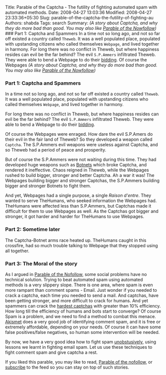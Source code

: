 Title: Parable of the Captcha - The futility of fighting automated spam with automated methods.
Date: 2008-04-27 13:03:36
Modified: 2008-04-27 23:33:36+05:30
Slug: parable-of-the-captcha-the-futility-of-fighting-au
Authors: shabda
Tags: search
Summary: *(A story about Captcha, and why they do more bad than good. You may also like [Parable of the Nowfollow](http://42topics.com/blog/2008/04/parable-of-the-nofollow/))* ### Part 1: Captcha and Spammers In a time not so long ago, and not so far off existed a country called `Theweb`. It was a well populated place, populated with upstanding citizens who called themselves `Webpage`, and lived together in harmony. For long there was no conflict in Theweb, but where happiness resides can evil be the far behind? The evil `S.P.Ammers` infiltrated Theweb. They were able to bend a Webpage to do their [bidding](http://en.wikipedia.org/wiki/Spam_in_blogs). Of course the Webpages
*(A story about Captcha, and why they do more bad than good. You may also like [Parable of the Nowfollow](http://42topics.com/blog/2008/04/parable-of-the-nofollow/))*

### Part 1: Captcha and Spammers

In a time not so long ago, and not so far off existed a country called `Theweb`. It was a well populated place, populated with upstanding citizens who called themselves `Webpage`, and lived together in harmony.

For long there was no conflict in Theweb, but where happiness resides can evil be the far behind? The evil `S.P.Ammers` infiltrated Theweb. They were able to bend a Webpage to do their [bidding](http://en.wikipedia.org/wiki/Spam_in_blogs).

Of course the Webpages were enraged. How dare the evil S.P.Amers do their evil in the fair land of Theweb? So they developed a weapon called `Captcha`. The S.P.Ammers evil weapons were useless against Captcha, and so Theweb had a period of peace and prosperity.

But of course the S.P.Ammers were not waiting during this time. They had developed huge weapons such as [Botnets](http://en.wikipedia.org/wiki/Storm_botnet) which broke Captcha, and rendered it ineffective. Chaos reigned in Theweb, while the Webpages rushed to build bigger, stronger and better Captcha. Ah a war it was! The  Webpages building bigger and stronger Captchas, the S.P.Ammers building bigger and stronger Botnets to fight them.

And yet, Webpages had a single purpose, a single *Raison d'entre*. They wanted to serve TheHumans, who seeked information the Webpages had. TheHumans were affected less than S.P.Ammers, but Captchas made it difficult for them to use Webpages as well. As the Captchas got bigger and stronger, it got harder and harder for TheHumans to use Webpages.

### Part 2: Sometime later

The Captcha-Botnet arms race heated up. TheHumans caught in this crossfire, had so much trouble talking to Webpage that they stopped using all together.

### Part 3: The Moral of the story

As I argued in [Parable of the Nofollow](http://42topics.com/blog/2008/04/parable-of-the-nofollow/), some social problems have no technical solution. Trying to beat automated spam using automated methods is a very slippery slope. There is one area, where spam is even more rampant than comment spams - Email. Just wonder if you needed to crack a captcha, each time you needed to send a mail.
And captchas, have been getting stronger, and more difficult to crack for humans. And yet spammers can crack the [hardest captchas](http://arstechnica.com/news.ars/post/20080226-gotcha-captcha-gmail-bot-detector-system-cracked.html) with greater than 10% efficiency. How long till the efficiency of humans and bots start to converge?
Of course Spam is a problem, and we need to find a method to combat this menace. [Akismet](http://akismet.com/) does a very good job of identifying comment spam, and it is free or extremely affordable, depending on your needs. Of course it can have some false positives/false negatives, so human some intervention will be needed.

By now, we have a very good idea how to fight spam [unobstusively](http://www.paulgraham.com/spam.html), using lessons we learnt in fighting email spam. Let us use these techniques to fight comment spam and give captcha a rest.

If you liked this parable, you may like to read, [Parable of the nofollow](http://42topics.com/blog/2008/04/parable-of-the-nofollow/), or [subscribe](http://42topics.com/blog/feed/) to the feed so you can stay on top of such stories.

